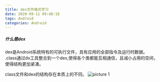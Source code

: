 ```yaml
---
title: dex文件格式学习
date: 2020-09-11 09:48:18
tags: Android
categories: Android
---
```


##### 什么是dex
dex是Android系统特有的可执行文件，具有应用的全部指令及运行时数据。
.class通过dx工具整合到一个dex,使得各个类都能互相通信，且减小占用的空间，使得结构更加紧凑。

class文件和dex的结构存在本质上的不同。
![picture 1](http://img.juziss.cn/d13673ab9c3f5b6bcead86c3976035b039cedd31e68754afdc2fa5285e4d1592.png)  

